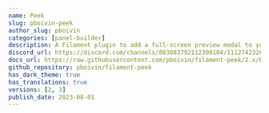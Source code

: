 ```yaml
---
name: Peek
slug: pboivin-peek
author_slug: pboivin
categories: [panel-builder]
description: A Filament plugin to add a full-screen preview modal to your Panel pages.
discord_url: https://discord.com/channels/883083792112300104/1112742326729703484
docs_url: https://raw.githubusercontent.com/pboivin/filament-peek/2.x/README.md
github_repository: pboivin/filament-peek
has_dark_theme: true
has_translations: true
versions: [2, 3]
publish_date: 2023-08-01
---
```

